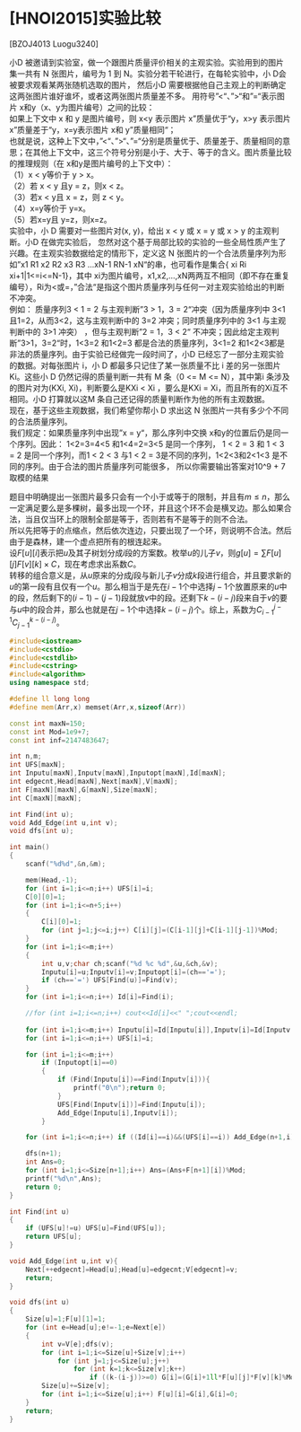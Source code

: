 # [HNOI2015]实验比较
[BZOJ4013 Luogu3240]

小D 被邀请到实验室，做一个跟图片质量评价相关的主观实验。实验用到的图片集一共有 N 张图片，编号为 1 到 N。实验分若干轮进行，在每轮实验中，小 D会被要求观看某两张随机选取的图片， 然后小D 需要根据他自己主观上的判断确定这两张图片谁好谁坏，或者这两张图片质量差不多。 用符号”<“、”>“和”=“表示图片 x和y（x、y为图片编号）之间的比较：  
如果上下文中 x 和 y 是图片编号，则 x<y 表示图片 x”质量优于“y，x>y 表示图片 x”质量差于“y，x=y表示图片 x和 y”质量相同“；  
也就是说，这种上下文中，”<“、”>“、”=“分别是质量优于、质量差于、质量相同的意思；在其他上下文中，这三个符号分别是小于、大于、等于的含义。图片质量比较的推理规则（在 x和y是图片编号的上下文中）：  
（1）x < y等价于 y > x。  
（2）若 x < y 且y = z，则x < z。  
（3）若x < y且 x = z，则 z < y。  
（4）x=y等价于 y=x。  
（5）若x=y且 y=z，则x=z。  
实验中，小 D 需要对一些图片对(x, y)，给出 x < y 或 x = y 或 x > y 的主观判断。小D 在做完实验后， 忽然对这个基于局部比较的实验的一些全局性质产生了兴趣。在主观实验数据给定的情形下，定义这 N 张图片的一个合法质量序列为形如”x1 R1 x2 R2 x3 R3 ...xN-1 RN-1 xN“的串，也可看作是集合{ xi Ri xi+1|1<=i<=N-1}，其中 xi为图片编号，x1,x2,...,xN两两互不相同（即不存在重复编号），Ri为<或=，”合法“是指这个图片质量序列与任何一对主观实验给出的判断不冲突。  
例如： 质量序列3 < 1 = 2 与主观判断”3 > 1，3 = 2“冲突（因为质量序列中 3<1 且1=2，从而3<2，这与主观判断中的 3=2 冲突；同时质量序列中的 3<1 与主观判断中的 3>1 冲突） ，但与主观判断”2 = 1，3 < 2“ 不冲突；因此给定主观判断”3>1，3=2“时，1<3=2 和1<2=3 都是合法的质量序列，3<1=2 和1<2<3都是非法的质量序列。由于实验已经做完一段时间了，小D 已经忘了一部分主观实验的数据。对每张图片 i，小 D 都最多只记住了某一张质量不比 i 差的另一张图片 Ki。这些小 D 仍然记得的质量判断一共有 M 条（0 <= M <= N），其中第i 条涉及的图片对为(KXi, Xi)，判断要么是KXi < Xi ，要么是KXi = Xi，而且所有的Xi互不相同。小D 打算就以这M 条自己还记得的质量判断作为他的所有主观数据。  
现在，基于这些主观数据，我们希望你帮小 D 求出这 N 张图片一共有多少个不同的合法质量序列。  
我们规定：如果质量序列中出现”x = y“，那么序列中交换 x和y的位置后仍是同一个序列。因此： 1<2=3=4<5 和1<4=2=3<5 是同一个序列， 1 < 2 = 3 和 1 < 3 = 2 是同一个序列，而1 < 2 < 3 与1 < 2 = 3是不同的序列，1<2<3和2<1<3 是不同的序列。由于合法的图片质量序列可能很多， 所以你需要输出答案对10^9 + 7 取模的结果

题目中明确提出一张图片最多只会有一个小于或等于的限制，并且有$m \le n$，那么一定满足要么是多棵树，最多出现一个环，并且这个环不会是横叉边。那么如果合法，当且仅当环上的限制全部是等于，否则若有不是等于的则不合法。  
所以先把等于的点缩点，然后依次连边，只要出现了一个环，则说明不合法。然后由于是森林，建一个虚点把所有的根连起来。  
设$F[u][i]$表示把$u$及其子树划分成$i$段的方案数。枚举$u$的儿子$v$，则$g[u]=\sum F[u][j]F[v][k] \times C$，现在考虑求出系数$C$。  
转移的组合意义是，从$u$原来的分成$j$段与新儿子$v$分成$k$段进行组合，并且要求新的$u$的第一段有且仅有一个$u$。那么相当于是先在$i-1$个中选择$j-1$个放置原来的$u$中的段，然后剩下的$(i-1)-(j-1)$段就放$v$中的段。还剩下$k-(i-j)$段来自于$v$的要与$u$中的段合并，那么也就是在$j-1$个中选择$k-(i-j)$个。综上，系数为$C _ {i-1}^{j-1} C _ {j-1}^{k-(i-j)}$。

```cpp
#include<iostream>
#include<cstdio>
#include<cstdlib>
#include<cstring>
#include<algorithm>
using namespace std;

#define ll long long
#define mem(Arr,x) memset(Arr,x,sizeof(Arr))

const int maxN=150;
const int Mod=1e9+7;
const int inf=2147483647;

int n,m;
int UFS[maxN];
int Inputu[maxN],Inputv[maxN],Inputopt[maxN],Id[maxN];
int edgecnt,Head[maxN],Next[maxN],V[maxN];
int F[maxN][maxN],G[maxN],Size[maxN];
int C[maxN][maxN];

int Find(int u);
void Add_Edge(int u,int v);
void dfs(int u);

int main()
{
	scanf("%d%d",&n,&m);

	mem(Head,-1);
	for (int i=1;i<=n;i++) UFS[i]=i;
	C[0][0]=1;
	for (int i=1;i<=n+5;i++)
	{
		C[i][0]=1;
		for (int j=1;j<=i;j++) C[i][j]=(C[i-1][j]+C[i-1][j-1])%Mod;
	}
	for (int i=1;i<=m;i++)
	{
		int u,v;char ch;scanf("%d %c %d",&u,&ch,&v);
		Inputu[i]=u;Inputv[i]=v;Inputopt[i]=(ch=='=');
		if (ch=='=') UFS[Find(u)]=Find(v);
	}
	for (int i=1;i<=n;i++) Id[i]=Find(i);

	//for (int i=1;i<=n;i++) cout<<Id[i]<<" ";cout<<endl;
	
	for (int i=1;i<=m;i++) Inputu[i]=Id[Inputu[i]],Inputv[i]=Id[Inputv[i]];
	for (int i=1;i<=n;i++) UFS[i]=i;

	for (int i=1;i<=m;i++)
		if (Inputopt[i]==0)
		{
			if (Find(Inputu[i])==Find(Inputv[i])){
				printf("0\n");return 0;
			}
			UFS[Find(Inputv[i])]=Find(Inputu[i]);
			Add_Edge(Inputu[i],Inputv[i]);
		}

	for (int i=1;i<=n;i++) if ((Id[i]==i)&&(UFS[i]==i)) Add_Edge(n+1,i);

	dfs(n+1);
	int Ans=0;
	for (int i=1;i<=Size[n+1];i++) Ans=(Ans+F[n+1][i])%Mod;
	printf("%d\n",Ans);
	return 0;
}

int Find(int u)
{
	if (UFS[u]!=u) UFS[u]=Find(UFS[u]);
	return UFS[u];
}

void Add_Edge(int u,int v){
	Next[++edgecnt]=Head[u];Head[u]=edgecnt;V[edgecnt]=v;
	return;
}

void dfs(int u)
{
	Size[u]=1;F[u][1]=1;
	for (int e=Head[u];e!=-1;e=Next[e])
	{
		int v=V[e];dfs(v);
		for (int i=1;i<=Size[u]+Size[v];i++)
			for (int j=1;j<=Size[u];j++)
				for (int k=1;k<=Size[v];k++)
					if ((k-(i-j))>=0) G[i]=(G[i]+1ll*F[u][j]*F[v][k]%Mod*C[i-1][j-1]%Mod*C[j-1][k-(i-j)]%Mod)%Mod;
		Size[u]+=Size[v];
		for (int i=1;i<=Size[u];i++) F[u][i]=G[i],G[i]=0;
	}
	return;
}
```